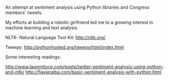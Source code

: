 An attempt at sentiment analysis using Python libraries and Congress members' tweets.

My efforts at building a robotic girlfriend led me to a growing interest in machine learning and text analysis.

NLTK- Natural Language Tool Kit: http://nltk.org/

Tweepy: http://pythonhosted.org/tweepy/html/index.html


Some interesting readings:


http://www.laurentluce.com/posts/twitter-sentiment-analysis-using-python-and-nltk/
http://fjavieralba.com/basic-sentiment-analysis-with-python.html



